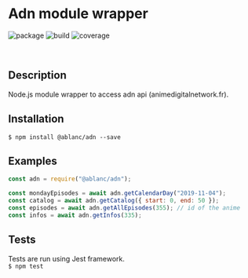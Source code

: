 # Adn module wrapper
![package](https://img.shields.io/npm/v/@ablanc/adn)
![build](https://img.shields.io/travis/adblanc/adn)
![coverage](https://img.shields.io/coveralls/github/adblanc/adn)

<br/>

## Description
Node.js module wrapper to access adn api (animedigitalnetwork.fr).

## Installation
`$ npm install @ablanc/adn --save`

## Examples

```javascript
const adn = require("@ablanc/adn");

const mondayEpisodes = await adn.getCalendarDay("2019-11-04");
const catalog = await adn.getCatalog({ start: 0, end: 50 });
const episodes = await adn.getAllEpisodes(355); // id of the anime
const infos = await adn.getInfos(335);
```

## Tests

Tests are run using Jest framework. <br/>
`$ npm test`

